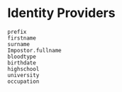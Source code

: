 # Identity Providers


```@docs
prefix
firstname
surname
Impostor.fullname
bloodtype
birthdate
highschool
university
occupation
```
